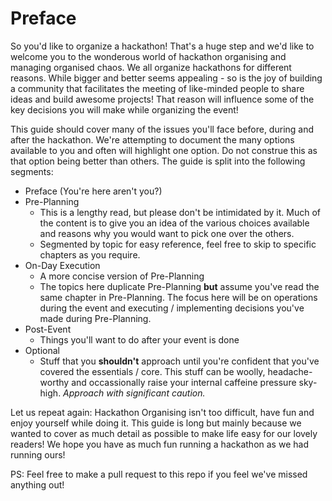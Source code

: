 # Preface

So you'd like to organize a hackathon!  That's a huge step and we'd like to welcome you to the wonderous world of hackathon organising and managing organised chaos.  We all organize hackathons for different reasons.  While bigger and better seems appealing - so is the joy of building a community that facilitates the meeting of like-minded people to share ideas and build awesome projects!  That reason will influence some of the key decisions you will make while organizing the event!

This guide should cover many of the issues you'll face before, during and after the hackathon.  We're attempting to document the many options available to you and often will highlight one option.  Do not construe this as that option being better than others.  The guide is split into the following segments:

- Preface (You're here aren't you?)
- Pre-Planning
	- This is a lengthy read, but please don't be intimidated by it.  Much of the content is to give you an idea of the various choices available and reasons why you would want to pick one over the others.  
	- Segmented by topic for easy reference, feel free to skip to specific chapters as you require.
- On-Day Execution
	- A more concise version of Pre-Planning
	- The topics here duplicate Pre-Planning **but** assume you've read the same chapter in Pre-Planning.  The focus here will be on operations during the event and executing / implementing decisions you've made during Pre-Planning.
- Post-Event
	- Things you'll want to do after your event is done
- Optional
	- Stuff that you **shouldn't** approach until you're confident that you've covered the essentials / core.  This stuff can be woolly, headache-worthy and occassionally raise your internal caffeine pressure sky-high.  *Approach with significant caution.*


Let us repeat again: Hackathon Organising isn't too difficult, have fun and enjoy yourself while doing it.  This guide is long but mainly because we wanted to cover as much detail as possible to make life easy for our lovely readers!  We hope you have as much fun running a hackathon as we had running ours!

PS: Feel free to make a pull request to this repo if you feel we've missed anything out!